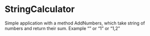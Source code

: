 # StringCalculator
Simple application with a method  AddNumbers, which take string of numbers and return their sum.
Example “” or “1” or “1,2”

                
